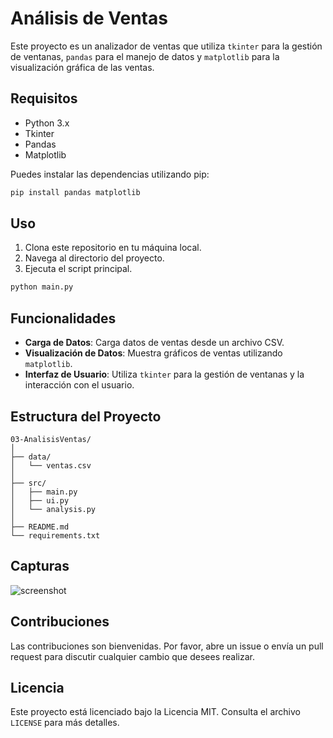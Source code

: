 # Análisis de Ventas

Este proyecto es un analizador de ventas que utiliza `tkinter` para la gestión de ventanas, `pandas` para el manejo de datos y `matplotlib` para la visualización gráfica de las ventas.

## Requisitos

- Python 3.x
- Tkinter
- Pandas
- Matplotlib

Puedes instalar las dependencias utilizando pip:

```bash
pip install pandas matplotlib
```

## Uso

1. Clona este repositorio en tu máquina local.
2. Navega al directorio del proyecto.
3. Ejecuta el script principal.

```bash
python main.py
```

## Funcionalidades

- **Carga de Datos**: Carga datos de ventas desde un archivo CSV.
- **Visualización de Datos**: Muestra gráficos de ventas utilizando `matplotlib`.
- **Interfaz de Usuario**: Utiliza `tkinter` para la gestión de ventanas y la interacción con el usuario.

## Estructura del Proyecto

```
03-AnalisisVentas/
│
├── data/
│   └── ventas.csv
│
├── src/
│   ├── main.py
│   ├── ui.py
│   └── analysis.py
│
├── README.md
└── requirements.txt
```
## Capturas
![screenshot](cap.png)

## Contribuciones

Las contribuciones son bienvenidas. Por favor, abre un issue o envía un pull request para discutir cualquier cambio que desees realizar.

## Licencia

Este proyecto está licenciado bajo la Licencia MIT. Consulta el archivo `LICENSE` para más detalles.